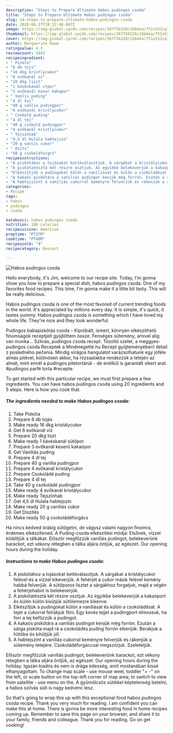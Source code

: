 ```yaml
---
description: "Steps to Prepare Ultimate Habos pudingos csoda"
title: "Steps to Prepare Ultimate Habos pudingos csoda"
slug: 14-steps-to-prepare-ultimate-habos-pudingos-csoda
date: 2020-08-27T18:32:40.607Z
image: https://img-global.cpcdn.com/recipes/367f56226c1bb4ea/751x532cq70/habos-pudingos-csoda-recept-foto.jpg
thumbnail: https://img-global.cpcdn.com/recipes/367f56226c1bb4ea/751x532cq70/habos-pudingos-csoda-recept-foto.jpg
cover: https://img-global.cpcdn.com/recipes/367f56226c1bb4ea/751x532cq70/habos-pudingos-csoda-recept-foto.jpg
author: Marguerite Rowe
ratingvalue: 4.3
reviewcount: 1843
recipeingredient:
- " Piskta"
- "8 db tojs"
- "16 dkg kristlycukor"
- "8 evőkanál vz"
- "20 dkg liszt"
- "1 kávéskanál stpor"
- "3 evőkanál keser kakapor"
- " Vanlis puding"
- "4 dl tej"
- "40 g vanlia pudingpor"
- "4 evőkanál kristlycukor"
- " Csokold puding"
- "4 dl tej"
- "40 g csokold pudingpor"
- "4 evőkanál kristlycukor"
- " Tejsznhab"
- "4,5 dl Hulala habtejszn"
- "20 g vanlis cukor"
- " Dszts"
- "50 g csokoldforgcs"
recipeinstructions:
- "A piskótához a tojásokat kettéválasztjuk. A sárgákat a kristálycukor felével és a vízzel kikeverjük. A fehérjét a cukor másik felével kemény habbá felverjük. A sütőporos lisztet a sárgákhoz forgatjuk, majd a végén a fehérjehabot is belekeverjük."
- "A piskótatésztá két részre osztjuk. Az egyikbe belekeverjük a kakaóport és külön külön kisütjük sütőlemezre kikenve."
- "Elkészítjük a pudingokat külön a vaníliásat és külön a csokoládésat. A tejet a cukorral felrakjuk főni. Egy kevés tejjel a pudingport elmossuk, ha forr a tej befőzzük a pudingot."
- "A kakaós piskótára a vaníliás pudingot kenjük még forrón. Ezután a sárga piskóta majd rá a csokoládés puding forrón elkenjük. Berakjuk a hűtőbe és kihűtjük jól."
- "A habtejszínt a vaníliás cukorral keményre felverjük és rákenjük a sütemény tetejére. Csokoládéforgáccsal megszórjuk. Szeleteljük."
categories:
- Recipe
tags:
- habos
- pudingos
- csoda

katakunci: habos pudingos csoda 
nutrition: 100 calories
recipecuisine: American
preptime: "PT37M"
cooktime: "PT48M"
recipeyield: "4"
recipecategory: Dessert

---
```



![Habos pudingos csoda](https://img-global.cpcdn.com/recipes/367f56226c1bb4ea/751x532cq70/habos-pudingos-csoda-recept-foto.jpg)

Hello everybody, it's Jim, welcome to our recipe site. Today, I'm gonna show you how to prepare a special dish, habos pudingos csoda. One of my favorites food recipes. This time, I'm gonna make it a little bit tasty. This will be really delicious.

Habos pudingos csoda is one of the most favored of current trending foods in the world. It's appreciated by millions every day. It is simple, it's quick, it tastes yummy. Habos pudingos csoda is something which I have loved my whole life. They're nice and they look wonderful.

Pudingos babapiskótás csoda - Kipróbált, ismert, könnyen elkészíthető finomságok receptjeit gyüjtöttem össze. Fenséges sütemény, amivel alig van munka… Szilvás, pudingos csoda recept. Tűzoltó szelet, a meggyes-pudingos csoda Receptek a Mindmegette.hu Recept gyűjteményében! detail z posledného pečenia. Mindig virágos hangulatot varázsolhatunk egy jóféle almás pitével, különösen akkor, ha rózsaalakba rendezzük a tetején az almát, mint ennél a pudingos pitetortánál - de enélkül is garantált sikert arat. #pudingos parfé torta #recepte.


To get started with this particular recipe, we must first prepare a few ingredients. You can have habos pudingos csoda using 20 ingredients and 5 steps. Here is how you cook that.

<!--inarticleads1-->

##### The ingredients needed to make Habos pudingos csoda:

1. Take  Piskóta
1. Prepare 8 db tojás
1. Make ready 16 dkg kristálycukor
1. Get 8 evőkanál víz
1. Prepare 20 dkg liszt
1. Make ready 1 kávéskanál sütőpor
1. Prepare 3 evőkanál keserű kakaópor
1. Get  Vaníliás puding
1. Prepare 4 dl tej
1. Prepare 40 g vanília pudingpor
1. Prepare 4 evőkanál kristálycukor
1. Prepare  Csokoládé puding
1. Prepare 4 dl tej
1. Take 40 g csokoládé pudingpor
1. Make ready 4 evőkanál kristálycukor
1. Make ready  Tejszínhab
1. Get 4,5 dl Hulala habtejszín
1. Make ready 20 g vaníliás cukor
1. Get  Díszítés
1. Make ready 50 g csokoládéforgács


Ha nincs kedved órákig sütögetni, de vágysz valami nagyon finomra, érdemes elkészítened. A Puding-csoda elkészítési módja: Elsőnek, vízzel kiöblítjük a tálkákat. Először megfőzzük vaníliás pudingot, belekeverünk barackot, ezt vékony rétegben a tálka aljára öntjük, az egészet. Our opening hours during the holiday. 

<!--inarticleads2-->

##### Instructions to make Habos pudingos csoda:

1. A piskótához a tojásokat kettéválasztjuk. A sárgákat a kristálycukor felével és a vízzel kikeverjük. A fehérjét a cukor másik felével kemény habbá felverjük. A sütőporos lisztet a sárgákhoz forgatjuk, majd a végén a fehérjehabot is belekeverjük.
1. A piskótatésztá két részre osztjuk. Az egyikbe belekeverjük a kakaóport és külön külön kisütjük sütőlemezre kikenve.
1. Elkészítjük a pudingokat külön a vaníliásat és külön a csokoládésat. A tejet a cukorral felrakjuk főni. Egy kevés tejjel a pudingport elmossuk, ha forr a tej befőzzük a pudingot.
1. A kakaós piskótára a vaníliás pudingot kenjük még forrón. Ezután a sárga piskóta majd rá a csokoládés puding forrón elkenjük. Berakjuk a hűtőbe és kihűtjük jól.
1. A habtejszínt a vaníliás cukorral keményre felverjük és rákenjük a sütemény tetejére. Csokoládéforgáccsal megszórjuk. Szeleteljük.


Először megfőzzük vaníliás pudingot, belekeverünk barackot, ezt vékony rétegben a tálka aljára öntjük, az egészet. Our opening hours during the holiday. Igazán kiadós és nem is drága édesség, amit mostanában kissé elhanyagoltam. To change map scale - use mouse weel, toddler &#34;+ -&#34; on the left, or scale button on the top-left corner of map area; to switch to view from satellite - use menu on the. A gyümölcsös sütikkel képtelenség betelni, a habos szilvás süti is nagy kedvenc lesz. 

So that's going to wrap this up with this exceptional food habos pudingos csoda recipe. Thank you very much for reading. I am confident you can make this at home. There is gonna be more interesting food in home recipes coming up. Remember to save this page on your browser, and share it to your family, friends and colleague. Thank you for reading. Go on get cooking!
